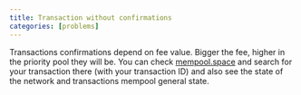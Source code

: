 ```yaml
---
title: Transaction without confirmations
categories: [problems]
---
```


Transactions confirmations depend on fee value. Bigger the fee, higher in the priority pool they will be. You can check [mempool.space](https://mempool.space) and search for your transaction there (with your transaction ID) and also see the state of the network and transactions mempool general state.
﻿
